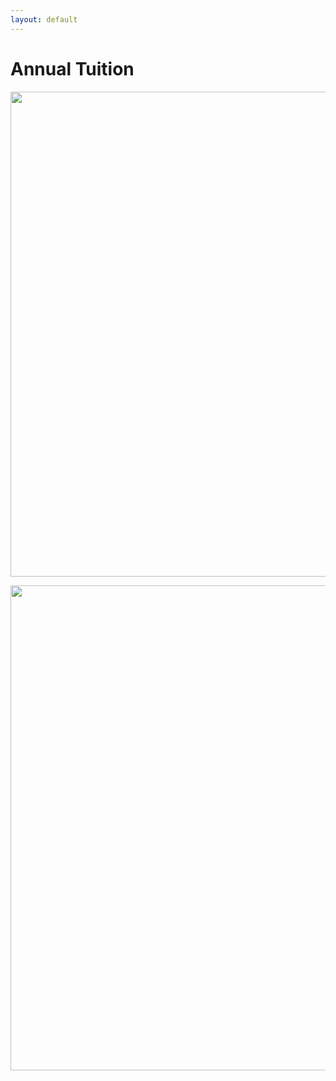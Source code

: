 ```yaml
---
layout: default
---
```


# Annual Tuition

<p><a href="http://www.pillarsacademy.org/images/2016-2017TuitionSheet.pdf"><img src="http://www.pillarsacademy.org/images/2016-2017Tution.png" width="600" height="776" /></a></p>

<p><a href="http://www.pillarsacademy.org/images/2017-2018TuitionSheet.pdf"><img src="http://www.pillarsacademy.org/images/2017-2018Tution.png" width="600" height="776" /></a></p>